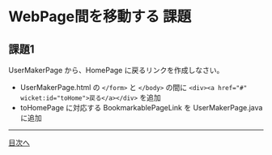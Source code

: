# WebPage間を移動する 課題

## 課題1

UserMakerPage から、HomePage に戻るリンクを作成しなさい。

- UserMakerPage.html の `</form>` と `</body>` の間に `<div><a href="#" wicket:id="toHome">戻る</a></div>` を追加   
- toHomePage に対応する BookmarkablePageLink を UserMakerPage.java に追加

----

[目次へ](../../README.md)